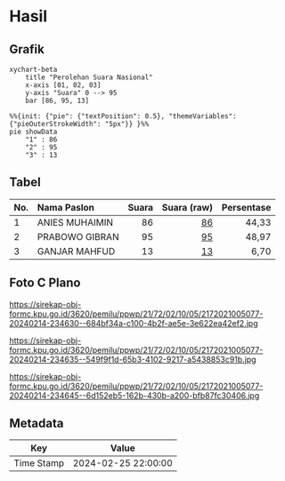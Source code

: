 # Hasil

## Grafik

```mermaid
xychart-beta
    title "Perolehan Suara Nasional"
    x-axis [01, 02, 03]
    y-axis "Suara" 0 --> 95
    bar [86, 95, 13]
```

```mermaid
%%{init: {"pie": {"textPosition": 0.5}, "themeVariables": {"pieOuterStrokeWidth": "5px"}} }%%
pie showData
    "1" : 86
    "2" : 95
    "3" : 13
```

## Tabel

| No. | Nama Paslon    | Suara | Suara (raw) | Persentase |
|:--- |:-------------- | -----:| -----------:| ----------:|
| 1   | ANIES MUHAIMIN | 86    | [86][p-1]   | 44,33      |
| 2   | PRABOWO GIBRAN | 95    | [95][p-2]   | 48,97      |
| 3   | GANJAR MAHFUD  | 13    | [13][p-3]   | 6,70       |


[p-1]: https://github.com/gigit-pemilu/pemilu-2024/blob/main/pilpres/hitung-suara/sub/21-kepulauan-riau/sub/72-kota-tanjung-pinang/sub/02-tanjung-pinang-timur/sub/1005-pinang-kencana/sub/077-tps/sub/paslon-1.txt
[p-2]: https://github.com/gigit-pemilu/pemilu-2024/blob/main/pilpres/hitung-suara/sub/21-kepulauan-riau/sub/72-kota-tanjung-pinang/sub/02-tanjung-pinang-timur/sub/1005-pinang-kencana/sub/077-tps/sub/paslon-2.txt
[p-3]: https://github.com/gigit-pemilu/pemilu-2024/blob/main/pilpres/hitung-suara/sub/21-kepulauan-riau/sub/72-kota-tanjung-pinang/sub/02-tanjung-pinang-timur/sub/1005-pinang-kencana/sub/077-tps/sub/paslon-3.txt

## Foto C Plano

https://sirekap-obj-formc.kpu.go.id/3620/pemilu/ppwp/21/72/02/10/05/2172021005077-20240214-234630--684bf34a-c100-4b2f-ae5e-3e622ea42ef2.jpg

https://sirekap-obj-formc.kpu.go.id/3620/pemilu/ppwp/21/72/02/10/05/2172021005077-20240214-234635--549f9f1d-65b3-4102-9217-a5438853c91b.jpg

https://sirekap-obj-formc.kpu.go.id/3620/pemilu/ppwp/21/72/02/10/05/2172021005077-20240214-234645--6d152eb5-162b-430b-a200-bfb87fc30406.jpg


## Metadata

| Key        | Value               |
| ---------- | ------------------- |
| Time Stamp | 2024-02-25 22:00:00 |



